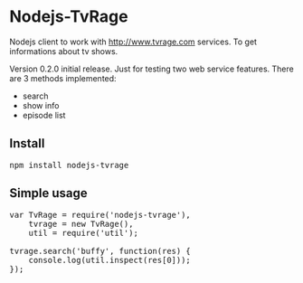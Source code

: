 # Nodejs-TvRage

Nodejs client to work with http://www.tvrage.com services. To get informations about tv shows.

Version 0.2.0 initial release. Just for testing two web service features.
There are 3 methods implemented:
 
- search
- show info
- episode list

## Install

<pre>
npm install nodejs-tvrage
</pre>

## Simple usage

<pre>
var TvRage = require('nodejs-tvrage'),
    tvrage = new TvRage(),
    util = require('util');

tvrage.search('buffy', function(res) {
    console.log(util.inspect(res[0]));
});
</pre>